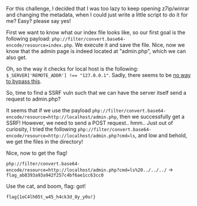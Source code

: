 For this challenge, I decided that I was too lazy to keep opening z7ip/winrar and changing the metadata, when I could just write a little script to do it for me?
Easy? please say yes!

First we want to know what our index file looks like, so our first goal is the following payload: `php://filter/convert.base64-encode/resource=index.php`.
We execute it and save the file. Nice, now we know that the admin page is indeed located at "admin.php", which we can also get.

Oh, so the way it checks for local host is the following: `$_SERVER['REMOTE_ADDR'] !== "127.0.0.1"`. Sadly, there seems to be [no way to bypass this](https://security.stackexchange.com/questions/249577/changing-serverremote-addr-remotely).

So, time to find a SSRF vuln such that we can have the server itself send a request to admin.php?

It seems that if we use the payload `php://filter/convert.base64-encode/resource=http://localhost/admin.php`, then we successfully get a SSRF! However, we need to send a POST request.. hmm..
Just out of curiosity, I tried the following `php://filter/convert.base64-encode/resource=http://localhost/admin.php?cmd=ls`, and low and behold, we get the files in the directory!

Nice, now to get the flag!

`php://filter/convert.base64-encode/resource=http://localhost/admin.php?cmd=ls%20../../../` -> `flag_ab8393a93a942f257c4bf6ae1cc63cc0`

Use the cat, and boom, flag: got!

`flag{1oC4lh05t_w45_h4ck3d_8y_y0u!}`
